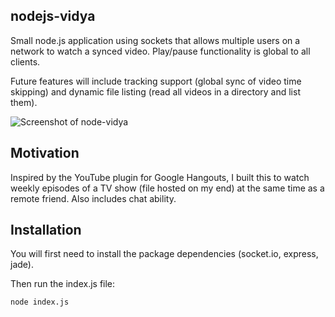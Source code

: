## nodejs-vidya

Small node.js application using sockets that allows multiple users on a network to watch a synced video. Play/pause functionality is global to all clients.

Future features will include tracking support (global sync of video time skipping) and dynamic file listing (read all videos in a directory and list them).

![Screenshot of node-vidya](http://adrianshatte.com/img/nodevidya.png)

## Motivation

Inspired by the YouTube plugin for Google Hangouts, I built this to watch weekly episodes of a TV show (file hosted on my end) at the same time as a remote friend. Also includes chat ability.  

## Installation

You will first need to install the package dependencies (socket.io, express, jade).

Then run the index.js file:

    node index.js
